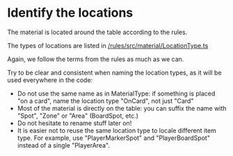 # Identify the locations

The material is located around the table according to the rules.

The types of locations are listed in [/rules/src/material/LocationType.ts](https://github.com/gamepark/board-game-template/blob/main/rules/src/material/LocationType.ts)

Again, we follow the terms from the rules as much as we can.

Try to be clear and consistent when naming the location types, as it will be used everywhere in the code:

- Do not use the same name as in MaterialType: if something is placed "on a card", name the location type "OnCard", not just "Card"
- Most of the material is directly on the table: you can suffix the name with "Spot", "Zone" or "Area" (BoardSpot, etc.)
- Do not hesitate to rename stuff later on!
- It is easier not to reuse the same location type to locale different item type. For example, use "PlayerMarkerSpot" and "PlayerBoardSpot" instead of a single "PlayerArea".